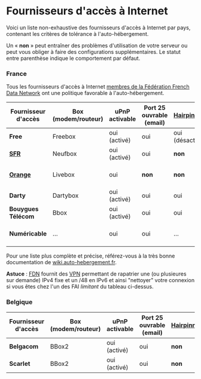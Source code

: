 # Fournisseurs d'accès à Internet

Voici un liste non-exhaustive des fournisseurs d'accès à Internet par pays, contenant les critères de tolérance à l'auto-hébergement.

Un « **non** » peut entraîner des problèmes d'utilisation de votre serveur ou peut vous obliger à faire des configurations supplémentaires. Le statut entre parenthèse indique le comportement par défaut.

### France

Tous les fournisseurs d'accès à Internet [membres de la Fédération French Data Network](http://www.ffdn.org/fr/membres) ont une politique favorable à l'auto-hébergement. 

| Fournisseur d'accès | Box (modem/routeur) | uPnP activable | Port 25 ouvrable (email) | [Hairpinning](http://en.wikipedia.org/wiki/Hairpinning) | Reverse DNS personnalisable | IP fixe |
| --- | --- | --- | --- | --- | --- | --- |
| **Free** | Freebox | oui (activé) | oui | oui (désactivé) | oui | oui |
| **[SFR](/isp_sfr_fr)** | Neufbox | oui (activé) | oui | **non** | … | oui et **non** |
| **[Orange](/isp_orange_fr)** | Livebox | oui | **non** | **non** | **non** | **non** (Professionel uniquement) |
| **Darty** | Dartybox | oui (activé) | oui | oui | **non** | oui |
| **Bouygues Télécom** | Bbox | oui (activé) | oui | oui | **non** | oui |
| **Numéricable** | … | oui | oui | … | **non** | **non** (Pro uniquement ?) |
Pour une liste plus complète et précise, référez-vous à la très bonne documentation de [wiki.auto-hebergement.fr](http://wiki.auto-hebergement.fr/fournisseurs/fai#d%C3%A9tail_des_fai).

**Astuce** : [FDN](http://www.fdn.fr) fournit des [VPN](http://http://www.fdn.fr/-VPN-.html) permettant de rapatrier une (ou plusieures sur demande) IPv4 fixe et un /48 en IPv6 et ainsi "nettoyer" votre connexion si vous êtes chez l'un des FAI *limitant* du tableau ci-dessus.

### Belgique

| Fournisseur d'accès | Box (modem/routeur) | uPnP activable | Port 25 ouvrable (email) | [Hairpinning](http://en.wikipedia.org/wiki/Hairpinning) | Reverse DNS personnalisable | IP fixe |
| --- | --- | --- | --- | --- | --- | --- |
| **Belgacom** | BBox2 | oui (activé) | oui | **non** | **non** | **non** |
| **Scarlet** | BBox2 | oui (activé) | oui | **non** | **non** | **non** |
